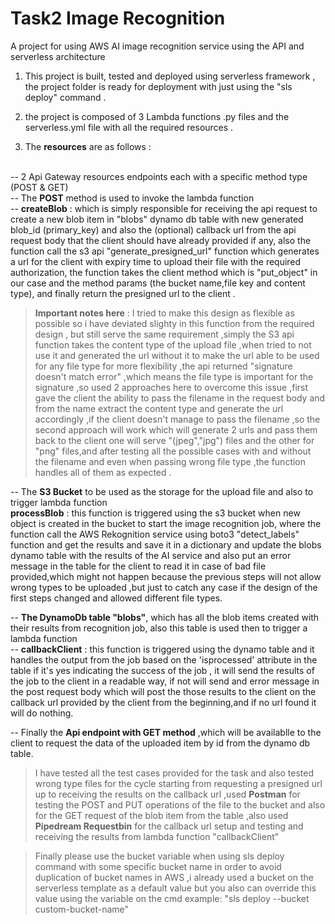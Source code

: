 # Task2 Image Recognition
A project for using AWS AI image recognition service using the API and serverless architecture

1. This project is built, tested and deployed using serverless framework , the project folder is ready for deployment with just
using the "sls deploy" command .

2. the project is composed of 3 Lambda functions .py files and the serverless.yml file with all the required resources .

3. The **resources** are as follows :

 <br/> -- 2 Api Gateway resources endpoints each with a specific method type (POST & GET) 
	 <br/> -- The **POST** method is used to invoke the lambda function 
		 <br/> -- **createBlob** : which is simply responsible for receiving the api request to create a new blob item in "blobs" dynamo db table with new generated blob_id        (primary_key)
			and also the (optional) callback url from the api request body that the client should have already provided if any, also the function 
			call the s3 api "generate_presigned_url" function which generates a url for the client with expiry time to upload their file with the required authorization,
			the function takes the client method which is "put_object" in our case and the method params (the bucket name,file key and content type), and finally return the 
			presigned url to the client .
      
 >  **Important notes here** :  I tried to make this design as flexible as possible so i have deviated slighty in this function from the required design , but still serve the same requirement ,simply the 
 >  S3 api function takes the content type of the upload file ,when tried to not use it and generated the url without it to make the url able to be used for any file type for more flexibility ,the api returned "signature doesn't match error" ,which means the file type is important for the signature ,so used 2 approaches here to overcome this issue ,first gave the client the ability to pass the filename in the request body and from the name  extract the content type and generate the url accordingly ,if the client doesn't manage to pass the filename ,so the second approach will work which will generate 2 urls and pass them back to the client one will serve "(jpeg","jpg") files and the other for "png" files,and after testing all the possible cases with and without the filename and even when passing wrong file type ,the function handles all of them as expected .

-- The **S3 Bucket** to be used as the storage for the upload file and also to trigger lambda function
   <br/> **processBlob** : this function is triggered using the s3 bucket when new object is created in the bucket to start the image recognition job, where the function call the AWS Rekognition service using boto3 "detect_labels" function and get the results and save it in a dictionary and update the blobs dynamo table with the results of the AI service and also put an error message in the table for the client to read it in case of bad file provided,which might not happen because the previous steps will not allow wrong types to be uploaded ,but just to catch any case if the design of the first steps changed and allowed different file types.
   
   -- **The DynamoDb table "blobs"**, which has all the blob items created with their results from recognition job, also this table is used then to trigger a lambda function
      <br/>-- **callbackClient** : this function is triggered using the dynamo table and it handles the output from the job based on the 'isprocessed' attribute in the table                 if it's yes indicating the success of the job , it will send the results of the job to the client in a readable way, if not will send and error message in the                 post request body which will post the those results to the client on the callback url provided by the client from the beginning,and if no url found it will do                 nothing.
      
  -- Finally the **Api endpoint with GET method** ,which will be availablle to the client to request the data of the uploaded item by id from the dynamo db table.
  
  > I have tested all the test cases provided for the task and also tested wrong type files for the cycle starting from requesting a presigned url up to receiving the results on the callback url ,used **Postman** for testing the POST and PUT operations of the file to the bucket and also for the GET request of the blob item from the table ,also used **Pipedream Requestbin** for the callback url setup and testing and receiving the results from lambda function "callbackClient"
   
  > Finally please use the bucket variable when using sls deploy command with some specific bucket name in order to avoid 
    duplication of bucket names in AWS ,i already used a bucket on the serverless template as a default value but you also can 
	override this value using the variable on the cmd example: 
	"sls deploy --bucket custom-bucket-name"
   
  
